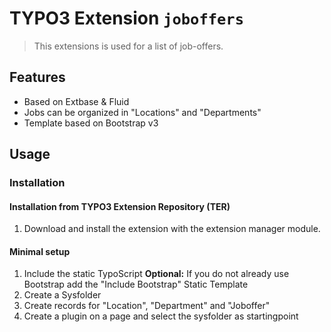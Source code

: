# TYPO3 Extension ``joboffers``
> This extensions is used for a list of job-offers.

## Features
- Based on Extbase & Fluid
- Jobs can be organized in "Locations" and "Departments"
- Template based on Bootstrap v3

## Usage

### Installation

#### Installation from TYPO3 Extension Repository (TER)

1) Download and install the extension with the extension manager module.

#### Minimal setup

1) Include the static TypoScript **Optional:** If you do not already use Bootstrap add the "Include Bootstrap" Static Template
2) Create a Sysfolder
3) Create records for "Location", "Department" and "Joboffer"
4) Create a plugin on a page and select the sysfolder as startingpoint
